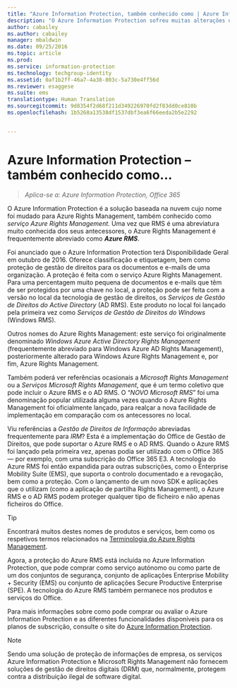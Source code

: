 ```yaml
---
title: "Azure Information Protection, também conhecido como | Azure Information Protection"
description: "O Azure Information Protection sofreu muitas alterações de nome, pelo que pode conhecê-lo por um dos nomes anteriores."
author: cabailey
ms.author: cabailey
manager: mbaldwin
ms.date: 09/25/2016
ms.topic: article
ms.prod: 
ms.service: information-protection
ms.technology: techgroup-identity
ms.assetid: 0af1b2ff-46a7-4a38-803c-5a730e4ff56d
ms.reviewer: esaggese
ms.suite: ems
translationtype: Human Translation
ms.sourcegitcommit: 9d8354f2d68f211d349226970fd2f83dd0ce810b
ms.openlocfilehash: 1b5268a13538df1537dbf3ea6f66eeda2b5e2292


---
```



# <a name="azure-information-protection---also-known-as-"></a>Azure Information Protection – também conhecido como...

>*Aplica-se a: Azure Information Protection, Office 365*

O Azure Information Protection é a solução baseada na nuvem cujo nome foi mudado para Azure Rights Management, também conhecido como *serviço Azure Rights Management*. Uma vez que RMS é uma abreviatura muito conhecida dos seus antecessores, o Azure Rights Management é frequentemente abreviado como ***Azure RMS***.

Foi anunciado que o Azure Information Protection terá Disponibilidade Geral em outubro de 2016. Oferece classificação e etiquetagem, bem como proteção de gestão de direitos para os documentos e e-mails de uma organização. A proteção é feita com o serviço Azure Rights Management. Para uma percentagem muito pequena de documentos e e-mails que têm de ser protegidos por uma chave no local, a proteção pode ser feita com a versão no local da tecnologia de gestão de direitos, os *Serviços de Gestão de Direitos do Active Directory* (AD RMS). Este produto no local foi lançado pela primeira vez como *Serviços de Gestão de Direitos do Windows* (Windows RMS).

Outros nomes do Azure Rights Management: este serviço foi originalmente denominado *Windows Azure Active Directory Rights Management* (frequentemente abreviado para Windows Azure AD Rights Management), posteriormente alterado para Windows Azure Rights Management e, por fim, Azure Rights Management.

Também poderá ver referências ocasionais a *Microsoft Rights Management* ou a *Serviços Microsoft Rights Management*, que é um termo coletivo que pode incluir o Azure RMS e o AD RMS.  O “*NOVO Microsoft RMS*” foi uma denominação popular utilizada alguma vezes quando o Azure Rights Management foi oficialmente lançado, para realçar a nova facilidade de implementação em comparação com os antecessores no local.

Viu referências a *Gestão de Direitos de Informação* abreviadas frequentemente para *IRM*? Esta é a implementação do Office de Gestão de Direitos, que pode suportar o Azure RMS e o AD RMS. Quando o Azure RMS foi lançado pela primeira vez, apenas podia ser utilizado com o Office 365 — por exemplo, com uma subscrição do Office 365 E3. A tecnologia do Azure RMS foi então expandida para outras subscrições, como o Enterprise Mobility Suite (EMS), que suporta o controlo documentado e a revogação, bem como a proteção. Com o lançamento de um novo SDK e aplicações que o utilizam (como a aplicação de partilha Rights Management), o Azure RMS e o AD RMS podem proteger qualquer tipo de ficheiro e não apenas ficheiros do Office. 

> [!TIP]
> Encontrará muitos destes nomes de produtos e serviços, bem como os respetivos termos relacionados na [Terminologia do Azure Rights Management](../get-started/terminology.md).

Agora, a proteção do Azure RMS está incluída no Azure Information Protection, que pode comprar como serviço autónomo ou como parte de um dos conjuntos de segurança, conjunto de aplicações Enterprise Mobility + Security (EMS) ou conjunto de aplicações Secure Productive Enterprise (SPE). A tecnologia do Azure RMS também permanece nos produtos e serviços do Office.

Para mais informações sobre como pode comprar ou avaliar o Azure Information Protection e as diferentes funcionalidades disponíveis para os planos de subscrição, consulte o site do [Azure Information Protection](https://www.microsoft.com/en-us/cloud-platform/azure-information-protection).

> [!NOTE]
> Sendo uma solução de proteção de informações de empresa, os serviços Azure Information Protection e Microsoft Rights Management não fornecem soluções de gestão de direitos digitais (DRM) que, normalmente, protegem contra a distribuição ilegal de software digital. 




<!--HONumber=Jan17_HO4-->


